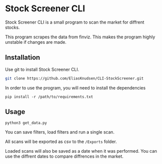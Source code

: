 # Stock Screener CLI

Stock Screener CLI is a small program to scan the market for diffrent stocks.

This program scrapes the data from finviz. This makes the program highly unstable if changes are made.

## Installation

Use git to install Stock Screener CLI.

```bash
git clone https://github.com/EliasKnudsen/CLI-StockScreener.git
```
In order to use the program, you will need to install the dependencies
```
pip install -r /path/to/requirements.txt
```

## Usage

```terminal
python3 get_data.py
```

You can save filters, load filters and run a single scan.

All scans will be exported as csv to the ```/Exports``` folder.

Loaded scans will also be saved as a date when it was performed. You can use the diffrent dates to compare diffrences in the market.
